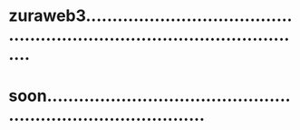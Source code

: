 # zuraweb3................................................................................................
# soon...................................................................................
